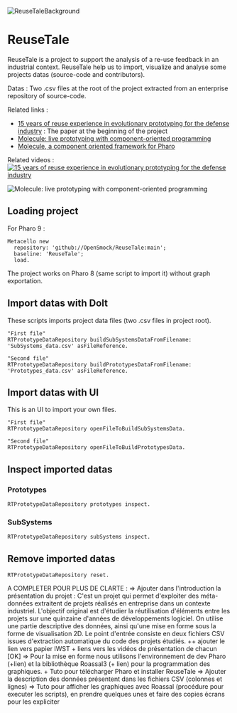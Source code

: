![ReuseTaleBackground](https://user-images.githubusercontent.com/49183340/111032642-92f67a00-840d-11eb-8d9a-eebce4ffa9c5.jpg)

# ReuseTale
ReuseTale is a project to support the analysis of a re-use feedback in an industrial context. ReuseTale help us to import, visualize and analyse some projects datas (source-code and contributors).

Datas :
Two .csv files at the root of the project extracted from an enterprise repository of source-code.

Related links :
* [15 years of reuse experience in evolutionary prototyping for the defense industry](https://doi.org/10.1007/978-3-030-64694-3_6) : The paper at the beginning of the project
* [Molecule: live prototyping with component-oriented programming](https://hal.inria.fr/hal-02966704)
* [Molecule, a component oriented framework for Pharo](https://github.com/OpenSmock/Molecule)

Related videos :
[![15 years of reuse experience in evolutionary prototyping for the defense industry](https://user-images.githubusercontent.com/49183340/134218679-4d457b61-72ab-4a37-929e-46ac2172b6ed.png)](https://www.youtube.com/embed/k9raUDp5ugA)

![Molecule: live prototyping with component-oriented programming](https://user-images.githubusercontent.com/49183340/134220291-c4f8310c-ba74-415c-892c-ce01524ed218.png)

## Loading project

For Pharo 9 :

```Smalltalk
Metacello new
  repository: 'github://OpenSmock/ReuseTale:main';
  baseline: 'ReuseTale';
  load.
```

The project works on Pharo 8 (same script to import it) without graph exportation.

## Import datas with DoIt 
These scripts imports project data files (two .csv files in project root).

```Smalltalk
"First file"
RTPrototypeDataRepository buildSubSystemsDataFromFilename: 'SubSystems_data.csv' asFileReference.
```

```Smalltalk
"Second file"
RTPrototypeDataRepository buildPrototypesDataFromFilename: 'Prototypes_data.csv' asFileReference.
```

## Import datas with UI
This is an UI to import your own files.

```Smalltalk
"First file"
RTPrototypeDataRepository openFileToBuildSubSystemsData. 
```

```Smalltalk
"Second file"
RTPrototypeDataRepository openFileToBuildPrototypesData. 
```

## Inspect imported datas

### Prototypes

```Smalltalk
RTPrototypeDataRepository prototypes inspect.
```

### SubSystems

```Smalltalk
RTPrototypeDataRepository subSystems inspect.
```

## Remove imported datas

```Smalltalk
RTPrototypeDataRepository reset.
```
A COMPLETER POUR PLUS DE CLARTE :
=> Ajouter dans l'introduction la présentation du projet : C'est un projet qui permet d'exploiter des méta-données extraitent de projets réalisés en entreprise dans un contexte industriel. L'objectif original est d'étudier la réutilisation d'éléments entre les projets sur une quinzaine d'années de développements logiciel. On utilise une partie descriptive des données, ainsi qu'une mise en forme sous la forme de visualisation 2D. Le point d'entrée consiste en deux fichiers CSV issues d'extraction automatique du code des projets étudiés. 
++ ajouter le lien vers papier IWST + liens vers les vidéos de présentation de chacun [OK]
=> Pour la mise en forme nous utilisons l'environnement de dev Pharo (+lien) et la bibliothèque Roassal3 (+ lien) pour la programmation des graphiques. + Tuto pour télécharger Pharo et installer ReuseTale
=> Ajouter la description des données présentent dans les fichiers CSV (colonnes et lignes)
=> Tuto pour afficher les graphiques avec Roassal (procédure pour executer les scripts), en prendre quelques unes et faire des copies écrans pour les expliciter
